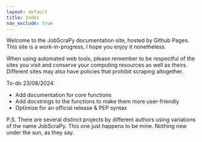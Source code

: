 ```yaml
---
layout: default
title: Index
nav_exclude: true
---
```


Welcome to the JobScraPy documentation site, hosted by Github Pages. This site is a work-in-progress, I hope you enjoy it nonetheless.

When using automated web tools, please remember to be respectful of the sites you visit and conserve your computing resources as well as theirs.  Different sites may also have policies that prohibit scraping altogether.

To-do 23/08/2024:
* Add documentation for core functions
* Add docstrings to the functions to make them more user-friendly
* Optimize for an official release & PEP syntax

P.S. There are several distinct projects by different authors using variations of the name JobScraPy. This one just happens to be mine. Nothing new under the sun, as they say.
